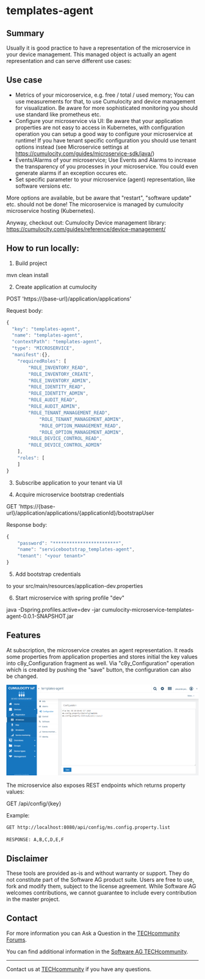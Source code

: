 # templates-agent

## Summary
Usually it is good practice to have a representation of the microservice in your device management. This managed object is actually an
agent representation and can serve different use cases:

## Use case

- Metrics of your micoroservice, e.g. free / total / used memory; You can use measurements for that, to use Cumulocity and device management for visualization. Be aware for more sophisticated monitoring you should use standard like prometheus etc.
- Configure your microservice via UI: Be aware that your application properties are not easy to access in Kubernetes, with configuration operation you can setup a good way to configure your microservice at runtime! If you have tenant specific configuration you should use tenant options instead (see Microservice settings at https://cumulocity.com/guides/microservice-sdk/java/)
- Events/Alarms of your microservice; Use Events and Alarms to increase the transparency of you processes in your microservice. You could even generate alarms if an exception occures etc.
- Set specific parameter to your microservice (agent) representation, like software versions etc. 

More options are available, but be aware that "restart", "software update" etc. should not be done! The micoroservice is managed by cumulocity microservice hosting (Kubernetes).

Anyway, checkout out:
Cumulocity Device management library: https://cumulocity.com/guides/reference/device-management/

## How to run locally:

1. Build project

mvn clean install

2. Create application at cumulocity

POST 'https://{base-url}/application/applications'

Request body:

```javascript
{
  "key": "templates-agent",
  "name": "templates-agent",
  "contextPath": "templates-agent",
  "type": "MICROSERVICE",
  "manifest":{},	
	"requiredRoles": [
		"ROLE_INVENTORY_READ",
		"ROLE_INVENTORY_CREATE",
		"ROLE_INVENTORY_ADMIN",
		"ROLE_IDENTITY_READ",
		"ROLE_IDENTITY_ADMIN",
		"ROLE_AUDIT_READ",
		"ROLE_AUDIT_ADMIN",
		"ROLE_TENANT_MANAGEMENT_READ",
        	"ROLE_TENANT_MANAGEMENT_ADMIN",
        	"ROLE_OPTION_MANAGEMENT_READ",
        	"ROLE_OPTION_MANAGEMENT_ADMIN",
		"ROLE_DEVICE_CONTROL_READ",
		"ROLE_DEVICE_CONTROL_ADMIN"
	],
	"roles": [
	]
}
```

3. Subscribe application to your tenant via UI

4. Acquire microservice bootstrap credentials

GET 'https://{base-url}/application/applications/{applicationId}/bootstrapUser

Response body:

```javascript
{
    "password": "************************",
    "name": "servicebootstrap_templates-agent",
    "tenant": "<your tenant>"
}
```

5. Add bootstrap credentials 

to your src/main/resources/application-dev.properties

6. Start microservice with spring profile "dev"

java -Dspring.profiles.active=dev -jar cumulocity-microservice-templates-agent-0.0.1-SNAPSHOT.jar

## Features

At subscription, the microservice creates an agent representation. It reads some properties from application properties
and stores initial the key values into c8y_Configuration fragment as well. Via "c8y_Configuration" operation which is created
by pushing the "save" button, the configuration can also be changed. 

![Device Management Configuration](DeviceManagementScreenshot.PNG)

The microservice also exposes REST endpoints which returns property values:

GET /api/config/{key}

Example:
```
GET http://localhost:8080/api/config/ms.config.property.list

RESPONSE: A,B,C,D,E,F
```


## Disclaimer

These tools are provided as-is and without warranty or support. They do not constitute part of the Software AG product suite. Users are free to use, fork and modify them, subject to the license agreement. While Software AG welcomes contributions, we cannot guarantee to include every contribution in the master project.

## Contact

For more information you can Ask a Question in the [TECHcommunity Forums](http://tech.forums.softwareag.com/techjforum/forums/list.page?product=cumulocity).

You can find additional information in the [Software AG TECHcommunity](http://techcommunity.softwareag.com/home/-/product/name/cumulocity).

_________________
Contact us at [TECHcommunity](mailto:technologycommunity@softwareag.com?subject=Github/SoftwareAG) if you have any questions.
